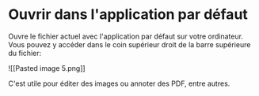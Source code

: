 # Ouvrir dans l'application par défaut

Ouvre le fichier actuel avec l'application par défaut sur votre ordinateur. Vous pouvez y accéder dans le coin supérieur droit de la barre supérieure du fichier:

![[Pasted image 5.png]]

C'est utile pour éditer des images ou annoter des PDF, entre autres.
